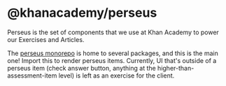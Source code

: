 # @khanacademy/perseus

Perseus is the set of components that we use at Khan Academy to power our Exercises and Articles.

The [perseus monorepo](https://www.github.com/Khan/perseus) is home to several packages, and this is the main one! Import this to render perseus items. Currently, UI that's outside of a perseus item (check answer button, anything at the higher-than-assessment-item level) is left as an exercise for the client.
